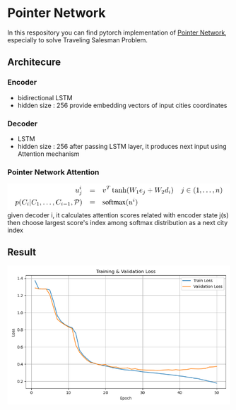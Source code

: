 # Pointer Network

In this respository you can find pytorch implementation of [Pointer Network](https://arxiv.org/abs/1506.03134), especially to solve Traveling Salesman Problem. 


## Architecure
### Encoder
* bidirectional LSTM
* hidden size : 256
provide embedding vectors of input cities coordinates

### Decoder
* LSTM
* hidden size : 256
after passing LSTM layer, it produces next input using Attention mechanism

### Pointer Network Attention
![attn](img/ptrnet.png)
given decoder i, it calculates attention scores related with encoder state j(s) 
then choose largest score's index among softmax distribution as a next city index



## Result

![Train Result](img/loss_curve.png)
